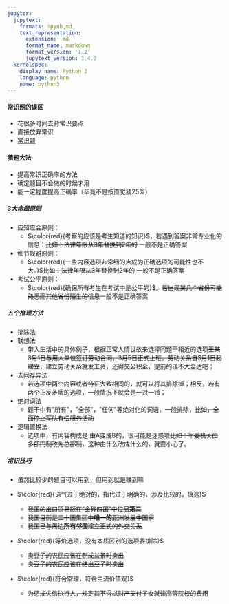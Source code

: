 ```yaml
---
jupyter:
  jupytext:
    formats: ipynb,md
    text_representation:
      extension: .md
      format_name: markdown
      format_version: '1.2'
      jupytext_version: 1.4.2
  kernelspec:
    display_name: Python 3
    language: python
    name: python3
---
```


#### 常识题的误区
- 花很多时间去背常识要点
- 直接放弃常识
- [常识题](https://www.zhihu.com/question/349643487)


#### 猜题大法
- 提高常识正确率的方法
- 确定题目不会做的时候才用
- 能一定程度提高正确率（毕竟不是按直觉猜25%）


##### 3大命题原则


- 应知应会原则：
    - $\color{red}{考察的应该是考生知道的知识}$，若遇到答案非常专业化的信息：~~比如：法律年限从3年替换到2年的~~ 一般不是正确答案
- 细节规避原则：
    - $\color{red}{一些内容选项非常细的点成为正确选项的可能性也不大。}$~~比如：法律年限从3年替换到2年的~~ 一般不是正确答案
- 考试公平原则：
    - $\color{red}{确保所有考生在考试中是公平的}$。~~若出现某几个省份可能熟悉而其他省份陌生的信息~~一般不是正确答案


##### 五个推理方法


- 排除法
- 联想法
    - 带入生活中的具体例子，根据正常人情世故来选择同题干相近的选项~~王某3月1日与用人单位签订劳动合同，3月5日正式上班，劳动关系自3月1日起建立~~，建立劳动关系就发工资，还得交公积金，提前的话不大合适吧；
- 去同存异法
    - 若选项中两个内容或者特征大致相同的，就可以将其排除掉；相反，若有两个正反矛盾的选项，一般情况下就会是一对一错；
- 绝对词法
    - 题干中有"所有"，"全部"，"任何"等绝对化的词语，一般排除，~~比如，全面停止军队有偿服务活动~~
- 逻辑置换法
    - 选项中，有内容构成是:由A变成B的，很可能是迷惑项~~比如：军委机关由多部门制改为总部制~~，这种由什么改成什么的，就要小心了。


##### 常识技巧
- 虽然比较少的题目可以用到，但用到就是赚到嘛


- $\color{red}{语气过于绝对的，指代过于明确的，涉及比较的，慎选}$
    - ~~我国的出口贸易额在“金砖四国”中位居**第二**~~
    - ~~我国目前是二十国集团中**唯一的**亚洲发展中国家~~
    - ~~我国已与周边**所有邻国**建立正式的外交关系~~
- $\color{red}{等价选项，没有本质区别的选项要排除}$
    - ~~卖豆子的农民应该在制成盆景时卖出~~
    - ~~卖豆子的农民应该在结出豆子时卖出~~　
- $\color{red}{符合常理，符合主流价值观}$
    - ~~为惩戒失信执行人，规定其不得以财产支付子女就读高等院校的费用~~
